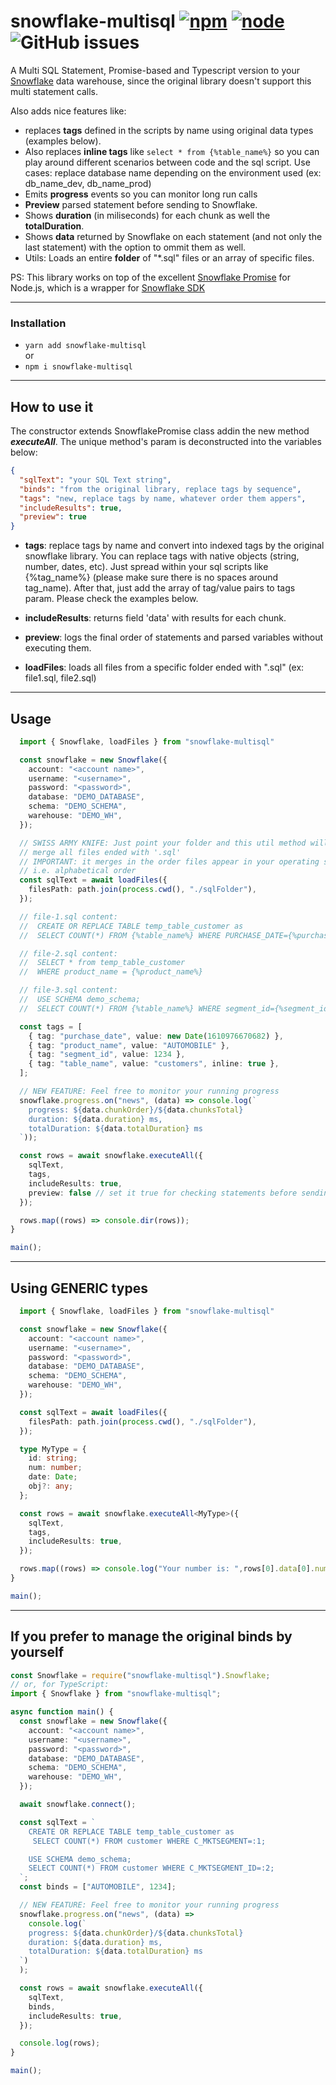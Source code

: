 # snowflake-multisql [![npm](https://img.shields.io/npm/v/snowflake-multisql.svg)](https://www.npmjs.com/package/snowflake-multisql) [![node](https://img.shields.io/node/v/snowflake-multisql.svg)](https://www.npmjs.com/package/snowflake-multisql) ![GitHub issues](https://img.shields.io/github/issues/brugos/snowflake-multisql)

A Multi SQL Statement, Promise-based and Typescript version to your [Snowflake](https://www.snowflake.net/) data warehouse, since the original library doesn't support this multi statement calls.

Also adds nice features like:

- replaces **tags** defined in the scripts by name using original data types (examples below).
- Also replaces **inline tags** like `select * from {%table_name%}` so you can play around different scenarios between code and the sql script. Use cases: replace database name depending on the environment used (ex: db_name_dev, db_name_prod)
- Emits **progress** events so you can monitor long run calls
- **Preview** parsed statement before sending to Snowflake.
- Shows **duration** (in miliseconds) for each chunk as well the **totalDuration**.
- Shows **data** returned by Snowflake on each statement (and not only the last statement) with the option to ommit them as well.
- Utils: Loads an entire **folder** of "\*.sql" files or an array of specific files.

PS: This library works on top of the excellent [Snowflake Promise](https://www.npmjs.com/package/snowflake-promise) for Node.js, which is a wrapper for [Snowflake SDK](https://www.npmjs.com/package/snowflake-sdk)

---

### Installation

- `yarn add snowflake-multisql`  
  or
- `npm i snowflake-multisql`

---

## How to use it

The constructor extends SnowflakePromise class addin the new method **_executeAll_**.
The unique method's param is deconstructed into the variables below:

```json
{
  "sqlText": "your SQL Text string",
  "binds": "from the original library, replace tags by sequence",
  "tags": "new, replace tags by name, whatever order them appers",
  "includeResults": true,
  "preview": true
}
```

- **tags**: replace tags by name and convert into indexed tags by the original snowflake library. You can replace tags with native objects (string, number, dates, etc). Just spread within your sql scripts like {%tag_name%} (please make sure there is no spaces around tag_name). After that, just add the array of tag/value pairs to tags param. Please check the examples below.

- **includeResults**: returns field 'data' with results for each chunk.

- **preview**: logs the final order of statements and parsed variables without executing them.

- **loadFiles**: loads all files from a specific folder ended with ".sql" (ex: file1.sql, file2.sql)

---

## Usage

```typescript
  import { Snowflake, loadFiles } from "snowflake-multisql"

  const snowflake = new Snowflake({
    account: "<account name>",
    username: "<username>",
    password: "<password>",
    database: "DEMO_DATABASE",
    schema: "DEMO_SCHEMA",
    warehouse: "DEMO_WH",
  });

  // SWISS ARMY KNIFE: Just point your folder and this util method will
  // merge all files ended with '.sql'
  // IMPORTANT: it merges in the order files appear in your operating system
  // i.e. alphabetical order
  const sqlText = await loadFiles({
    filesPath: path.join(process.cwd(), "./sqlFolder"),
  });

  // file-1.sql content:
  //  CREATE OR REPLACE TABLE temp_table_customer as
  //  SELECT COUNT(*) FROM {%table_name%} WHERE PURCHASE_DATE={%purchase_date%};

  // file-2.sql content:
  //  SELECT * from temp_table_customer
  //  WHERE product_name = {%product_name%}

  // file-3.sql content:
  //  USE SCHEMA demo_schema;
  //  SELECT COUNT(*) FROM {%table_name%} WHERE segment_id={%segment_id%};

  const tags = [
    { tag: "purchase_date", value: new Date(1610976670682) },
    { tag: "product_name", value: "AUTOMOBILE" },
    { tag: "segment_id", value: 1234 },
    { tag: "table_name", value: "customers", inline: true },
  ];

  // NEW FEATURE: Feel free to monitor your running progress
  snowflake.progress.on("news", (data) => console.log(`
    progress: ${data.chunkOrder}/${data.chunksTotal}
    duration: ${data.duration} ms,
    totalDuration: ${data.totalDuration} ms
  `));

  const rows = await snowflake.executeAll({
    sqlText,
    tags,
    includeResults: true,
    preview: false // set it true for checking statements before sending to Snowflake.
  });

  rows.map((rows) => console.dir(rows));
}

main();
```

---

## Using GENERIC types

```typescript
  import { Snowflake, loadFiles } from "snowflake-multisql"

  const snowflake = new Snowflake({
    account: "<account name>",
    username: "<username>",
    password: "<password>",
    database: "DEMO_DATABASE",
    schema: "DEMO_SCHEMA",
    warehouse: "DEMO_WH",
  });

  const sqlText = await loadFiles({
    filesPath: path.join(process.cwd(), "./sqlFolder"),
  });

  type MyType = {
    id: string;
    num: number;
    date: Date;
    obj?: any;
  };

  const rows = await snowflake.executeAll<MyType>({
    sqlText,
    tags,
    includeResults: true,
  });

  rows.map((rows) => console.log("Your number is: ",rows[0].data[0].num));
}

main();
```

---

## If you prefer to manage the original binds by yourself

```typescript
const Snowflake = require("snowflake-multisql").Snowflake;
// or, for TypeScript:
import { Snowflake } from "snowflake-multisql";

async function main() {
  const snowflake = new Snowflake({
    account: "<account name>",
    username: "<username>",
    password: "<password>",
    database: "DEMO_DATABASE",
    schema: "DEMO_SCHEMA",
    warehouse: "DEMO_WH",
  });

  await snowflake.connect();

  const sqlText = `
    CREATE OR REPLACE TABLE temp_table_customer as
     SELECT COUNT(*) FROM customer WHERE C_MKTSEGMENT=:1;

    USE SCHEMA demo_schema;
    SELECT COUNT(*) FROM customer WHERE C_MKTSEGMENT_ID=:2;
  `;
  const binds = ["AUTOMOBILE", 1234];

  // NEW FEATURE: Feel free to monitor your running progress
  snowflake.progress.on("news", (data) =>
    console.log(`
    progress: ${data.chunkOrder}/${data.chunksTotal}
    duration: ${data.duration} ms,
    totalDuration: ${data.totalDuration} ms
  `)
  );

  const rows = await snowflake.executeAll({
    sqlText,
    binds,
    includeResults: true,
  });

  console.log(rows);
}

main();
```
